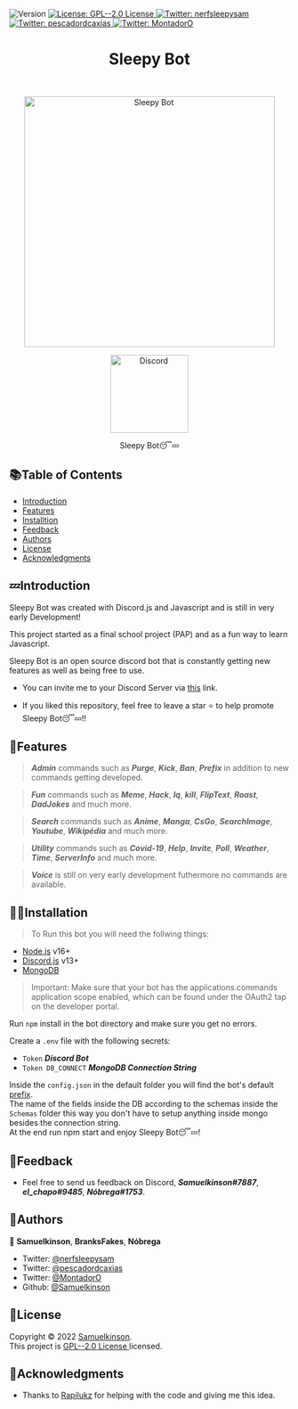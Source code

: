 <p>
  <img alt="Version" src="https://img.shields.io/badge/version-1.0.0-blue.svg?cacheSeconds=2592000" />
  <a href="https://choosealicense.com/licenses/gpl-2.0/" target="_blank">
    <img alt="License: GPL--2.0 License " src="https://img.shields.io/badge/License-GPL--2.0 License -yellow.svg" />
  </a>
  <a href="https://twitter.com/nerfsleepysam" target="_blank">
    <img alt="Twitter: nerfsleepysam" src="https://img.shields.io/twitter/follow/nerfsleepysam.svg?style=social" />
  </a>
  <a href="https://twitter.com/pescadordcaxias" target="_blank">
    <img alt="Twitter: pescadordcaxias" src="https://img.shields.io/twitter/follow/pescadordcaxias.svg?style=social" />
  </a>
  <a href="https://twitter.com/MontadorO" target="_blank">
    <img alt="Twitter: MontadorO" src="https://img.shields.io/twitter/follow/MontadorO.svg?style=social" />
  </a>
</p>

<h1 align="center"> Sleepy Bot </h1> <br>
<p align="center">
  <a href="https://discord.com/api/oauth2/authorize?client_id=863936621656932372&permissions=8&scope=bot">
    <img alt="Sleepy Bot" title="Sleepy Bot" src="https://i.pinimg.com/originals/57/f7/3c/57f73c7a5f8d65a6f2598b0f609df675.jpg" width="450">
  </a>
</p>

<p align="center">
  <a href="https://discord.com">
    <img alt="Discord" title="Discord Download" src="https://tm.ibxk.com.br/2021/05/14/14141728081248.jpg?ims=704x264" width="140">
  </a>
</p>
<p align="center">
  Sleepy Bot😴💤
</p>

<!-- START doctoc generated TOC please keep comment here to allow auto update -->
<!-- DON'T EDIT THIS SECTION, INSTEAD RE-RUN doctoc TO UPDATE -->
## 📚Table of Contents

- [Introduction](#introduction)
- [Features](#features)
- [Installtion](#installation)
- [Feedback](#feedback)
- [Authors](#authors)
- [License](#license)
- [Acknowledgments](#acknowledgments)

<!-- END doctoc generated TOC please keep comment here to allow auto update -->

## 💤Introduction
Sleepy Bot was created with Discord.js and Javascript and is still in very early Development!

This project started as a final school project (PAP) and as a fun way to learn Javascript.

Sleepy Bot is an open source discord bot that is constantly getting new features as well as being free to use.

* You can invite me to your Discord Server via [this](https://discord.com/api/oauth2/authorize?client_id=863936621656932372&permissions=8&scope=bot) link. 

* If you liked this repository, feel free to leave a star ⭐ to help promote Sleepy Bot😴💤!!

## 🎴Features

> <i><b>Admin</b></i> commands such as <i><b>Purge</b></i>, <i><b>Kick</b></i>, <i><b>Ban</b></i>, <i><b>Prefix</b></i> in addition to new commands getting developed.

> <i><b>Fun</b></i> commands such as <i><b>Meme</b></i>, <i><b>Hack</b></i>, <i><b>Iq</b></i>, <i><b>kill</b></i>, <i><b>FlipText</b></i>, <i><b>Roast</b></i>, <i><b>DadJokes</b></i> and much more.

> <i><b>Search</b></i> commands such as <i><b>Anime</b></i>, <i><b>Manga</b></i>, <i><b>CsGo</b></i>, <i><b>SearchImage</b></i>, <i><b>Youtube</b></i>, <i><b>Wikipédia</b></i> and much more.

> <i><b>Utility</b></i> commands such as <i><b>Covid-19</b></i>, <i><b>Help</b></i>, <i><b>Invite</b></i>, <i><b>Poll</b></i>, <i><b>Weather</b></i>, <i><b>Time</b></i>, <i><b>ServerInfo</b></i> and much more.

> <i><b>Voice</b></i> is still on very early development futhermore no commands are available. 

## 👩‍💻Installation

> To Run this bot you will need the follwing things:

* [Node.js](https://nodejs.org/en/) v16+
* [Discord.js](https://discord.js.org/#/) v13+
* [MongoDB](https://www.mongodb.com)

>Important: Make sure that your bot has the applications.commands application scope enabled, which can be found under the OAuth2 tap on the developer portal.

Run <code>npm</code> install in the bot directory and make sure you get no errors.

 Create a <code>.env</code> file with the following secrets: 
 * <code>Token</code>  <i>**Discord Bot**</i>
 * <code>Token DB_CONNECT</code> <i>**MongoDB Connection String**</i>

Inside the <code>config.json</code> in the default folder you will find the bot's default [prefix](https://twitter.com/nerfsleepysam/status/1487151670245085184).
<br>The name of the fields inside the DB according to the schemas inside the <code>Schemas</code> folder this way you don't have to setup anything inside mongo besides the connection string. 
<br>At the end run npm start and enjoy Sleepy Bot😴💤!

 
## 💬Feedback

* Feel free to send us feedback on Discord, <i><b>Samuelkinson#7887</b></i>, <i><b>el_chapo#9485</b></i>, <i><b>Nóbrega#1753</b></i>.

## 👤Authors
👤 **Samuelkinson**, **BranksFakes**, **Nóbrega**

* Twitter: [@nerfsleepysam](https://twitter.com/nerfsleepysam)
* Twitter: [@pescadordcaxias](https://twitter.com/pescadordcaxias)
* Twitter: [@MontadorO]("https://twitter.com/MontadorO")
* Github: [@Samuelkinson](https://github.com/Samuelkinson)

## 📝License

Copyright © 2022 [Samuelkinson](https://github.com/Samuelkinson).<br />
This project is [GPL--2.0 License ](https://choosealicense.com/licenses/gpl-2.0/) licensed.

## 🤖Acknowledgments

* Thanks to [Rapilukz](https://github.com/rapilukz/) for helping with the code and giving me this idea.

